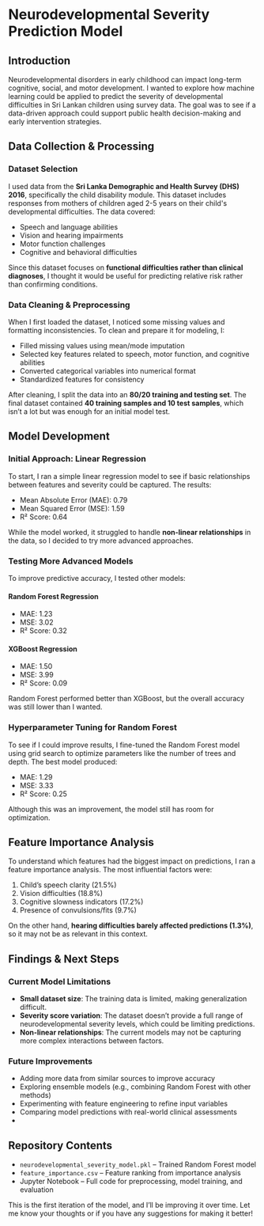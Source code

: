 # Neurodevelopmental Severity Prediction Model  

## Introduction  
Neurodevelopmental disorders in early childhood can impact long-term cognitive, social, and motor development. I wanted to explore how machine learning could be applied to predict the severity of developmental difficulties in Sri Lankan children using survey data. The goal was to see if a data-driven approach could support public health decision-making and early intervention strategies.  

## Data Collection & Processing  

### Dataset Selection  
I used data from the **Sri Lanka Demographic and Health Survey (DHS) 2016**, specifically the child disability module. This dataset includes responses from mothers of children aged 2-5 years on their child's developmental difficulties. The data covered:  
- Speech and language abilities  
- Vision and hearing impairments  
- Motor function challenges  
- Cognitive and behavioral difficulties  

Since this dataset focuses on **functional difficulties rather than clinical diagnoses**, I thought it would be useful for predicting relative risk rather than confirming conditions.  

### Data Cleaning & Preprocessing  
When I first loaded the dataset, I noticed some missing values and formatting inconsistencies. To clean and prepare it for modeling, I:  
- Filled missing values using mean/mode imputation  
- Selected key features related to speech, motor function, and cognitive abilities  
- Converted categorical variables into numerical format  
- Standardized features for consistency  

After cleaning, I split the data into an **80/20 training and testing set**. The final dataset contained **40 training samples and 10 test samples**, which isn’t a lot but was enough for an initial model test.  

## Model Development  

### Initial Approach: Linear Regression  
To start, I ran a simple linear regression model to see if basic relationships between features and severity could be captured. The results:  
- Mean Absolute Error (MAE): 0.79  
- Mean Squared Error (MSE): 1.59  
- R² Score: 0.64  

While the model worked, it struggled to handle **non-linear relationships** in the data, so I decided to try more advanced approaches.  

### Testing More Advanced Models  
To improve predictive accuracy, I tested other models:  

#### Random Forest Regression  
- MAE: 1.23  
- MSE: 3.02  
- R² Score: 0.32  

#### XGBoost Regression  
- MAE: 1.50  
- MSE: 3.99  
- R² Score: 0.09  

Random Forest performed better than XGBoost, but the overall accuracy was still lower than I wanted.  

### Hyperparameter Tuning for Random Forest  
To see if I could improve results, I fine-tuned the Random Forest model using grid search to optimize parameters like the number of trees and depth. The best model produced:  
- MAE: 1.29  
- MSE: 3.33  
- R² Score: 0.25  

Although this was an improvement, the model still has room for optimization.  

## Feature Importance Analysis  

To understand which features had the biggest impact on predictions, I ran a feature importance analysis. The most influential factors were:  

1. Child’s speech clarity (21.5%)  
2. Vision difficulties (18.8%)  
3. Cognitive slowness indicators (17.2%)  
4. Presence of convulsions/fits (9.7%)  

On the other hand, **hearing difficulties barely affected predictions (1.3%)**, so it may not be as relevant in this context.  

## Findings & Next Steps  

### Current Model Limitations  
- **Small dataset size**: The training data is limited, making generalization difficult.  
- **Severity score variation**: The dataset doesn’t provide a full range of neurodevelopmental severity levels, which could be limiting predictions.  
- **Non-linear relationships**: The current models may not be capturing more complex interactions between factors.  

### Future Improvements  
- Adding more data from similar sources to improve accuracy  
- Exploring ensemble models (e.g., combining Random Forest with other methods)  
- Experimenting with feature engineering to refine input variables  
- Comparing model predictions with real-world clinical assessments
- 
## Repository Contents  
- `neurodevelopmental_severity_model.pkl` – Trained Random Forest model  
- `feature_importance.csv` – Feature ranking from importance analysis  
- Jupyter Notebook – Full code for preprocessing, model training, and evaluation  

This is the first iteration of the model, and I’ll be improving it over time. Let me know your thoughts or if you have any suggestions for making it better!
